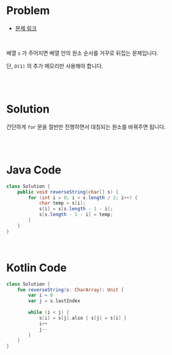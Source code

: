 # Problem

- [문제 링크](https://leetcode.com/problems/reverse-string/)

<br>

배열 `s` 가 주어지면 배열 안의 원소 순서를 거꾸로 뒤집는 문제입니다.

단, `O(1)` 의 추가 메모리만 사용해야 합니다.

<br><br>

# Solution

간단하게 `for` 문을 절반만 진행하면서 대칭되는 원소를 바꿔주면 됩니다.

<br><br>

# Java Code

```java
class Solution {
    public void reverseString(char[] s) {
        for (int i = 0; i < s.length / 2; i++) {
            char temp = s[i];
            s[i] = s[s.length - 1 - i];
            s[s.length - 1 - i] = temp;
        }
    }
}
```

<br>

# Kotlin Code

```kotlin
class Solution {
    fun reverseString(s: CharArray): Unit {
        var i = 0
        var j = s.lastIndex
        
        while (i < j) {
            s[i] = s[j].also { s[j] = s[i] }
            i++
            j--
        }
    }
}
```
